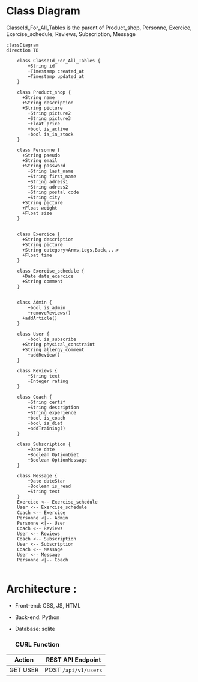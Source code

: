 # Class Diagram

ClasseId_For_All_Tables is the parent of Product_shop, Personne, Exercice, Exercise_schedule, Reviews, Subscription, Message

```mermaid
classDiagram
direction TB
	
	class ClasseId_For_All_Tables {
		+String id
		+Timestamp created_at
		+Timestamp updated_at
	}

    class Product_shop {
      +String name
      +String description
      +String picture
	    +String picture2
	    +String picture3
	    +Float price
	    +bool is_active
	    +bool is_in_stock
    }

    class Personne {
      +String pseudo
      +String email
      +String password
	    +String last_name
	    +String first_name
	    +String adress1
	    +String adress2
	    +String postal code
	    +String city
      +String picture
      +Float weight
      +Float size
    }


    class Exercice {
      +String description
      +String picture
      +String category<Arms,Legs,Back,...>
      +Float time
    }

    class Exercise_schedule {
      +Date date_exercice
      +String comment
    }


    class Admin {
	    +bool is_admin
	    +removeReviews()
      +addArticle()
    }

    class User {
	    +bool is_subscribe
      +String physical_constraint
      +String allergy_comment
	    +addReview()
    }

    class Reviews {
	    +String text
	    +Integer rating
    }

    class Coach {
	    +String certif
	    +String description
	    +String experience
	    +bool is_coach
	    +bool is_diet
	    +addTraining()
    }

    class Subscription {
	    +Date date
	    +Boolean OptionDiet
	    +Boolean OptionMessage
    }

    class Message {
	    +Date dateStar
	    +Boolean is_read
	    +String text
    }
    Exercice <-- Exercise_schedule
    User <-- Exercise_schedule
    Coach <-- Exercice
    Personne <|-- Admin
    Personne <|-- User
    Coach <-- Reviews
    User <-- Reviews
    Coach <-- Subscription
    User <-- Subscription
    Coach <-- Message
    User <-- Message
    Personne <|-- Coach


```

# Architecture : 
- Front-end: CSS, JS, HTML
- Back-end: Python
- Database: sqlite


  ### CURL Function 

| Action         | REST API Endpoint           |
| -------------- | --------------------------- |
| GET USER       | POST `/api/v1/users`        | 
